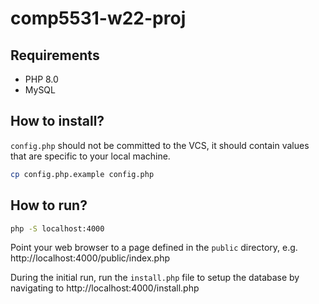 # comp5531-w22-proj

## Requirements
- PHP 8.0
- MySQL

## How to install? 

`config.php` should not be committed to the VCS, it should contain values that are specific to your local machine.
```bash
cp config.php.example config.php
```

## How to run?

```bash
php -S localhost:4000
```

Point your web browser to a page defined in the `public` directory, e.g. http://localhost:4000/public/index.php

During the initial run, run the `install.php` file to setup the database by navigating to http://localhost:4000/install.php

